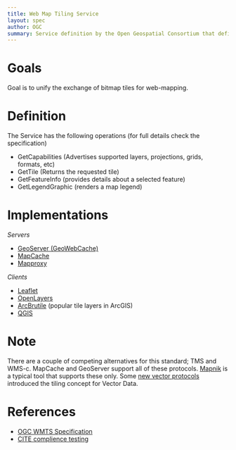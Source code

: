 ```yaml
---
title: Web Map Tiling Service
layout: spec
author: OGC
summary: Service definition by the Open Geospatial Consortium that defines exchange of bitmap tiles for map display
---
```


Goals
=====

Goal is to unify the exchange of bitmap tiles for web-mapping. 

Definition
==========

The Service has the following operations (for full details check the specification)

* GetCapabilities (Advertises supported layers, projections, grids, formats, etc)
* GetTile (Returns the requested tile)
* GetFeatureInfo (provides details about a selected feature)
* GetLegendGraphic (renders a map legend)

Implementations
===============

_Servers_
* [GeoServer (GeoWebCache)](http://geoserver.org)
* [MapCache](http://mapserver.org/el/mapcache)
* [Mapproxy](http://mapproxy.org)

_Clients_
* [Leaflet](http://leafletjs.com)
* [OpenLayers](http://openlayers.org)
* [ArcBrutile](https://arcbrutile.codeplex.com/) (popular tile layers in ArcGIS)
* [QGIS](http://qgis.org)

Note
====

There are a couple of competing alternatives for this standard; TMS and WMS-c. MapCache and GeoServer support all of these protocols. [Mapnik](http://mapnik.org) is a typical tool that supports these only. Some [new vector protocols](https://www.mapbox.com/developers/vector-tiles) introduced the tiling concept for Vector Data. 

References
==========

*   [OGC WMTS Specification](http://www.opengeospatial.org/standards/wmts)
*	[CITE complience testing](https://github.com/opengeospatial/teamengine)
